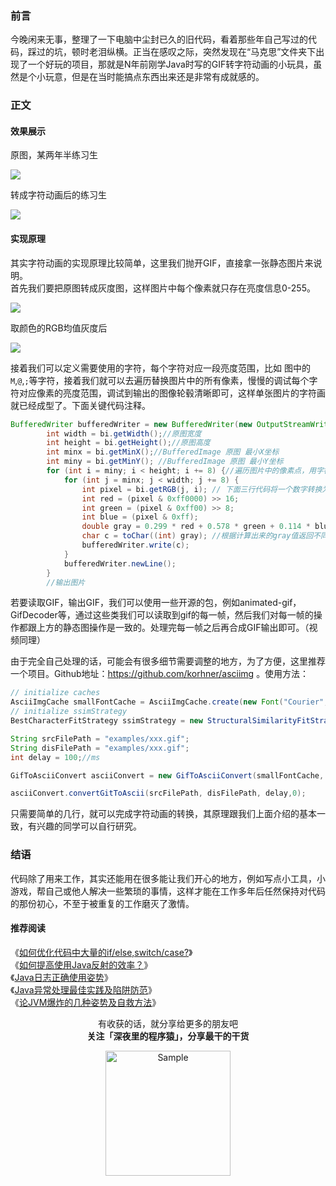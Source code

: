 ### 前言

今晚闲来无事，整理了一下电脑中尘封已久的旧代码，看着那些年自己写过的代码，踩过的坑，顿时老泪纵横。正当在感叹之际，突然发现在“马克思”文件夹下出现了一个好玩的项目，那就是N年前刚学Java时写的GIF转字符动画的小玩具，虽然是个小玩意，但是在当时能搞点东西出来还是非常有成就感的。

### 正文

#### 效果展示

原图，某两年半练习生

![](https://user-gold-cdn.xitu.io/2019/5/7/16a92c8bda6e06f7?w=506&h=471&f=gif&s=2831164)

转成字符动画后的练习生


![](https://user-gold-cdn.xitu.io/2019/5/7/16a92c939fd7c9f1?w=504&h=469&f=gif&s=1757195)

#### 实现原理

其实字符动画的实现原理比较简单，这里我们抛开GIF，直接拿一张静态图片来说明。  
首先我们要把原图转成灰度图，这样图片中每个像素就只存在亮度信息0-255。

![](https://user-gold-cdn.xitu.io/2019/5/7/16a92d6e9d54b13b?w=402&h=300&f=png&s=140792)

取颜色的RGB均值灰度后


![](https://user-gold-cdn.xitu.io/2019/5/7/16a92d76f064c7dd?w=402&h=300&f=png&s=65723)

接着我们可以定义需要使用的字符，每个字符对应一段亮度范围，比如 图中的`M`,`@`,`;`等字符，接着我们就可以去遍历替换图片中的所有像素，慢慢的调试每个字符对应像素的亮度范围，调试到输出的图像轮毂清晰即可，这样单张图片的字符画就已经成型了。下面关键代码注释。

```java
BufferedWriter bufferedWriter = new BufferedWriter(new OutputStreamWriter(new FileOutputStream(file)));
		int width = bi.getWidth();//原图宽度
		int height = bi.getHeight();//原图高度
		int minx = bi.getMinX();//BufferedImage 原图 最小X坐标
		int miny = bi.getMinY(); //BufferedImage 原图 最小Y坐标
		for (int i = miny; i < height; i += 8) {//遍历图片中的像素点，用字符判断像素范围来替换
			for (int j = minx; j < width; j += 8) {
				int pixel = bi.getRGB(j, i); // 下面三行代码将一个数字转换为RGB数字
				int red = (pixel & 0xff0000) >> 16;
				int green = (pixel & 0xff00) >> 8;
				int blue = (pixel & 0xff);
				double gray = 0.299 * red + 0.578 * green + 0.114 * blue; //图片变灰计算公式
				char c = toChar((int) gray); //根据计算出来的gray值返回不同字符
				bufferedWriter.write(c);
			}
			bufferedWriter.newLine();
		}
		//输出图片
```

若要读取GIF，输出GIF，我们可以使用一些开源的包，例如animated-gif，GifDecoder等，通过这些类我们可以读取到gif的每一帧，然后我们对每一帧的操作都跟上方的静态图操作是一致的。处理完每一帧之后再合成GIF输出即可。（视频同理）

由于完全自己处理的话，可能会有很多细节需要调整的地方，为了方便，这里推荐一个项目。Github地址：https://github.com/korhner/asciimg 。使用方法：

```java
// initialize caches
AsciiImgCache smallFontCache = AsciiImgCache.create(new Font("Courier",Font.BOLD, 6));
// initialize ssimStrategy
BestCharacterFitStrategy ssimStrategy = new StructuralSimilarityFitStrategy();

String srcFilePath = "examples/xxx.gif";
String disFilePath = "examples/xxx.gif";
int delay = 100;//ms

GifToAsciiConvert asciiConvert = new GifToAsciiConvert(smallFontCache, ssimStrategy);

asciiConvert.convertGitToAscii(srcFilePath, disFilePath, delay,0);
```

只需要简单的几行，就可以完成字符动画的转换，其原理跟我们上面介绍的基本一致，有兴趣的同学可以自行研究。

### 结语

代码除了用来工作，其实还能用在很多能让我们开心的地方，例如写点小工具，小游戏，帮自己或他人解决一些繁琐的事情，这样才能在工作多年后任然保持对代码的那份初心，不至于被重复的工作磨灭了激情。

#### 推荐阅读

《[如何优化代码中大量的if/else,switch/case?](https://mp.weixin.qq.com/s/ImswCn_eL4jBleET7fJVdw)》  
《[如何提高使用Java反射的效率？](https://mp.weixin.qq.com/s/-HXqicBROZU8XDF5YSCHMw)》  
《[Java日志正确使用姿势](https://mp.weixin.qq.com/s/aQx2ROajH2SqgHL77yxW3Q)》   
《[Java异常处理最佳实践及陷阱防范](https://mp.weixin.qq.com/s/zeGqY0ZcrU_oOHpVW9V3zQ)》    
《[论JVM爆炸的几种姿势及自救方法](https://mp.weixin.qq.com/s/2oLX-i5zbTNayjJzAOSN8A)》    


<p align="center">
有收获的话，就分享给更多的朋友吧<br/>
<b>关注「深夜里的程序猿」，分享最干的干货</b>
</p>
<p align="center">
<img src="/resource/qrcode.png" alt="Sample"  width="200" height="200">